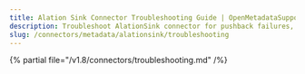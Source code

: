 ```yaml
---
title: Alation Sink Connector Troubleshooting Guide | OpenMetadataSupport
description: Troubleshoot AlationSink connector for pushback failures, API errors, or term mismatch.
slug: /connectors/metadata/alationsink/troubleshooting
---
```


{% partial file="/v1.8/connectors/troubleshooting.md" /%}
